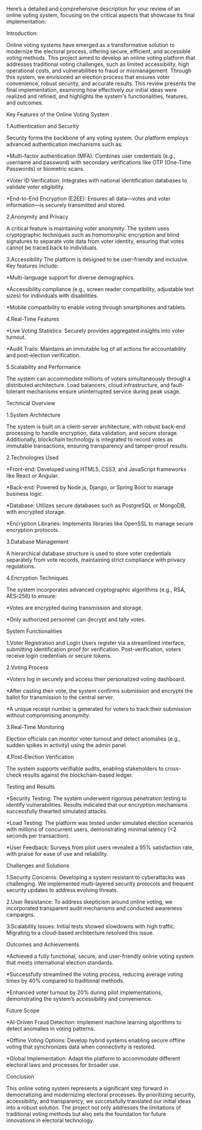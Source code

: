Here’s a detailed and comprehensive description for your review of an online voting system, focusing on the critical aspects that showcase its final implementation:

Introduction:

Online voting systems have emerged as a transformative solution to modernize the electoral process, offering secure, efficient, and accessible voting methods. This project aimed to develop an online voting platform that addresses traditional voting challenges, such as limited accessibility, high operational costs, and vulnerabilities to fraud or mismanagement. Through this system, we envisioned an election process that ensures voter convenience, robust security, and accurate results. This review presents the final implementation, examining how effectively our initial ideas were realized and refined, and highlights the system's functionalities, features, and outcomes.

Key Features of the Online Voting System

1.Authentication and Security

Security forms the backbone of any voting system. Our platform employs advanced authentication mechanisms such as:

*Multi-factor authentication (MFA): Combines user credentials (e.g., username and password) with secondary verifications like OTP (One-Time Passwords) or biometric scans.

*Voter ID Verification: Integrates with national identification databases to validate voter eligibility.

*End-to-End Encryption (E2EE): Ensures all data—votes and voter information—is securely transmitted and stored.

2.Anonymity and Privacy

A critical feature is maintaining voter anonymity. The system uses cryptographic techniques such as homomorphic encryption and blind signatures to separate vote data from voter identity, ensuring that votes cannot be traced back to individuals.

3.Accessibility
The platform is designed to be user-friendly and inclusive. Key features include:

*Multi-language support for diverse demographics.

*Accessibility compliance (e.g., screen reader compatibility, adjustable text sizes) for individuals with disabilities.

*Mobile compatibility to enable voting through smartphones and tablets.

4.Real-Time Features

*Live Voting Statistics: Securely provides aggregated insights into voter turnout.

*Audit Trails: Maintains an immutable log of all actions for accountability and post-election verification.

5.Scalability and Performance

The system can accommodate millions of voters simultaneously through a distributed architecture. Load balancers, cloud infrastructure, and fault-tolerant mechanisms ensure uninterrupted service during peak usage.

Technical Overview

1.System Architecture

The system is built on a client-server architecture, with robust back-end processing to handle encryption, data validation, and secure storage. Additionally, blockchain technology is integrated to record votes as immutable transactions, ensuring transparency and tamper-proof results.

2.Technologies Used

*Front-end: Developed using HTML5, CSS3, and JavaScript frameworks like React or Angular.

*Back-end: Powered by Node.js, Django, or Spring Boot to manage business logic.

*Database: Utilizes secure databases such as PostgreSQL or MongoDB, with encrypted storage.

*Encryption Libraries: Implements libraries like OpenSSL to manage secure encryption protocols.

3.Database Management

A hierarchical database structure is used to store voter credentials separately from vote records, maintaining strict compliance with privacy regulations.

4.Encryption Techniques

The system incorporates advanced cryptographic algorithms (e.g., RSA, AES-256) to ensure:

*Votes are encrypted during transmission and storage.

*Only authorized personnel can decrypt and tally votes.

System Functionalities

1.Voter Registration and Login
Users register via a streamlined interface, submitting identification proof for verification. Post-verification, voters receive login credentials or secure tokens.

2.Voting Process

*Voters log in securely and access their personalized voting dashboard.

*After casting their vote, the system confirms submission and encrypts the ballot for transmission to the central server.

*A unique receipt number is generated for voters to track their submission without compromising anonymity.

3.Real-Time Monitoring

Election officials can monitor voter turnout and detect anomalies (e.g., sudden spikes in activity) using the admin panel.

4.Post-Election Verification

The system supports verifiable audits, enabling stakeholders to cross-check results against the blockchain-based ledger.

Testing and Results

*Security Testing: The system underwent rigorous penetration testing to identify vulnerabilities. Results indicated that our encryption mechanisms successfully thwarted simulated attacks.

*Load Testing: The platform was tested under simulated election scenarios with millions of concurrent users, demonstrating minimal latency (<2 seconds per transaction).

*User Feedback: Surveys from pilot users revealed a 95% satisfaction rate, with praise for ease of use and reliability.

Challenges and Solutions

1.Security Concerns: Developing a system resistant to cyberattacks was challenging. We implemented multi-layered security protocols and frequent security updates to address evolving threats.

2.User Resistance: To address skepticism around online voting, we incorporated transparent audit mechanisms and conducted awareness campaigns.

3.Scalability Issues: Initial tests showed slowdowns with high traffic. Migrating to a cloud-based architecture resolved this issue.

Outcomes and Achievements

*Achieved a fully functional, secure, and user-friendly online voting system that meets international election standards.

*Successfully streamlined the voting process, reducing average voting times by 40% compared to traditional methods.

*Enhanced voter turnout by 20% during pilot implementations, demonstrating the system’s accessibility and convenience.

Future Scope

*AI-Driven Fraud Detection: Implement machine learning algorithms to detect anomalies in voting patterns.

*Offline Voting Options: Develop hybrid systems enabling secure offline voting that synchronizes data when connectivity is restored.

*Global Implementation: Adapt the platform to accommodate different electoral laws and processes for broader use.

Conclusion

This online voting system represents a significant step forward in democratizing and modernizing electoral processes. By prioritizing security, accessibility, and transparency, we successfully translated our initial ideas into a robust solution. The project not only addresses the limitations of traditional voting methods but also sets the foundation for future innovations in electoral technology.
